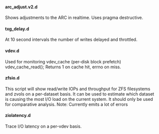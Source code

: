 #### arc_adjust.v2.d
Shows adjustments to the ARC in realtime. Uses pragma destructive.

#### txg_delay.d
At 10 second intervals the number of writes delayed and throttled.

#### vdev.d
Used for monitoring vdev_cache (per-disk block prefetch)
vdev_cache_read(); Returns 1 on cache hit, errno on miss.

#### zfsio.d
This script will show read/write IOPs and throughput for ZFS filesystems and zvols on a per-dataset basis. It can be used to estimate which dataset is causing the most I/O load on the current system. It should  only be used for comparative analysis.
Note: Currently emits a lot of errors

#### ziolatency.d
Trace I/O latency on a per-vdev basis.
